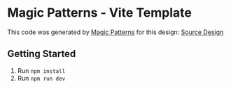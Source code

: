 # Magic Patterns - Vite Template

This code was generated by [Magic Patterns](https://magicpatterns.com) for this design: [Source Design](https://www.magicpatterns.com/c/fnkr1m99s76skegublmfrn)

## Getting Started

1. Run `npm install`
2. Run `npm run dev`
